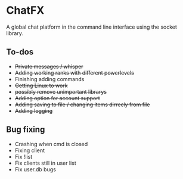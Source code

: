# ChatFX
A global chat platform in the command line interface using the socket library.

## To-dos

- ~~Private messages / whisper~~
- ~~Adding working ranks with different powerlevels~~
- Finishing adding commands
- ~~Getting Linux to work~~
- ~~possibly remove unimportant librarys~~
- ~~Adding option for account support~~
- ~~Adding saving to file / changing items dirrecly from file~~
- ~~Adding logging~~



## Bug fixing

- Crashing when cmd is closed
- Fixing client
- Fix !list
- Fix clients still in user list
- Fix user.db bugs

